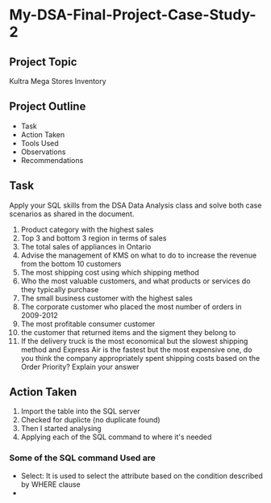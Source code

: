 # My-DSA-Final-Project-Case-Study-2
## Project Topic
Kultra Mega Stores Inventory
## Project Outline
- Task
- Action Taken
- Tools Used
- Observations
- Recommendations

## Task
Apply your SQL skills from the DSA Data Analysis class and solve both case scenarios
as shared in the document.
1. Product category with the highest sales
2. Top 3 and bottom 3 region in terms of sales
3. The total sales of appliances in Ontario
4. Advise the management of KMS on what to do to increase the revenue from the bottom 10 customers
5. The most shipping cost using which shipping method
6. Who the most valuable customers, and what products or services do they typically purchase
7. The small business customer with the highest sales
8. The corporate customer who placed the most number of orders in 2009-2012
9. The most profitable consumer customer
10. the customer that returned items and the sigment they belong to
11. If the delivery truck is the most economical but the slowest shipping method and
Express Air is the fastest but the most expensive one, do you think the company
appropriately spent shipping costs based on the Order Priority? Explain your answer

## Action Taken
1. Import the table into the SQL server
2. Checked for duplicte (no duplicate found)
3. Then I started analysing
4. Applying each of the SQL command to where it's needed
### Some of the SQL command Used are
  - Select: It is used to select the attribute based on the condition described by WHERE clause
  -  

